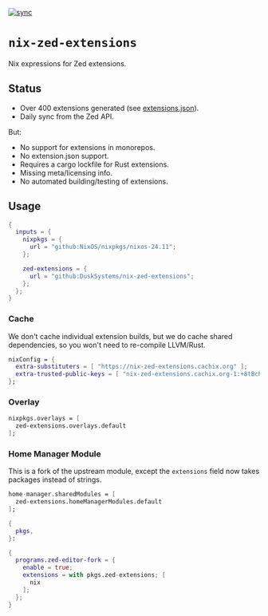 [![sync](https://github.com/DuskSystems/nix-zed-extensions/actions/workflows/sync.yml/badge.svg)](https://github.com/DuskSystems/nix-zed-extensions/actions/workflows/sync.yml)

# `nix-zed-extensions`

Nix expressions for Zed extensions.

## Status

- Over 400 extensions generated (see [extensions.json](extensions.json)).
- Daily sync from the Zed API.

But:

- No support for extensions in monorepos.
- No extension.json support.
- Requires a cargo lockfile for Rust extensions.
- Missing meta/licensing info.
- No automated building/testing of extensions.

## Usage

```nix
{
  inputs = {
    nixpkgs = {
      url = "github:NixOS/nixpkgs/nixos-24.11";
    };

    zed-extensions = {
      url = "github:DuskSystems/nix-zed-extensions";
    };
  };
}
```

### Cache

We don't cache individual extension builds, but we do cache shared dependencies, so you won't need to re-compile LLVM/Rust.

```nix
nixConfig = {
  extra-substituters = [ "https://nix-zed-extensions.cachix.org" ];
  extra-trusted-public-keys = [ "nix-zed-extensions.cachix.org-1:+8tBcRBR66BzaedNWGDDG/hPA4g3SaEFJJDqrYNaawM=" ];
};
```

### Overlay

```nix
nixpkgs.overlays = [
  zed-extensions.overlays.default
];
```

### Home Manager Module

This is a fork of the upstream module, except the `extensions` field now takes packages instead of strings.

```nix
home-manager.sharedModules = [
  zed-extensions.homeManagerModules.default
];
```

```nix
{
  pkgs,
}:

{
  programs.zed-editor-fork = {
    enable = true;
    extensions = with pkgs.zed-extensions; [
      nix
    ];
  };
}
```
